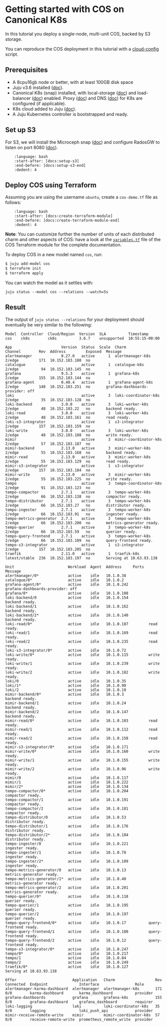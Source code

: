 # Getting started with COS on Canonical K8s

In this tutorial you deploy a single-node, multi-unit COS, backed by S3 storage.

You can reproduce the COS deployment in this tutorial with a [cloud-config](cos-canonical-k8s-sandbox.conf) script.


## Prerequisites
- A 8cpu16gb node or better, with at least 100GB disk space
- Juju v3.6 installed ([doc](https://documentation.ubuntu.com/juju/3.6/howto/manage-juju/#install-juju)).
- Canonical K8s (snap) installed, with local-storage ([doc](https://documentation.ubuntu.com/canonical-kubernetes/latest/snap/tutorial/getting-started/))
  and load-balancer ([doc](https://documentation.ubuntu.com/canonical-kubernetes/latest/snap/howto/networking/default-loadbalancer/)) enabled.
  Proxy ([doc](https://documentation.ubuntu.com/canonical-kubernetes/latest/snap/howto/networking/proxy/)) and
  DNS ([doc](https://documentation.ubuntu.com/canonical-kubernetes/latest/snap/howto/networking/default-dns/)) for K8s are configured (if applicable).
- K8s cloud added to Juju ([doc](https://documentation.ubuntu.com/juju/3.6/howto/manage-clouds/#add-a-kubernetes-cloud)).
- A Juju Kubernetes controller is bootstrapped and ready.


## Set up S3
For S3, we will install the Microceph snap ([doc](https://canonical-microceph.readthedocs-hosted.com/latest/tutorial/get-started/))
and configure RadosGW to listen on port 8080 ([doc](https://canonical-microceph.readthedocs-hosted.com/latest/reference/commands/enable/)).

```{literalinclude} /tutorial/installation/cos-canonical-k8s-sandbox.conf
    :language: bash
    :start-after: [docs:setup-s3]
    :end-before: [docs:setup-s3-end]
    :dedent: 4
```

## Deploy COS using Terraform

Assuming you are using the username `ubuntu`, create a `cos-demo.tf` file as follows:

```{literalinclude} /tutorial/installation/cos-canonical-k8s-sandbox.conf
    :language: bash
    :start-after: [docs:create-terraform-module]
    :end-before: [docs:create-terraform-module-end]
    :dedent: 4
```

**Note**: You can customize further the number of units of each distributed charm and other aspects of COS: have a look at the [`variables.tf`](../../../terraform/cos/variables.tf) file of the COS Terraform module for the complete documentation.

<!-- TODO: Add TLS relations with both internal and external CAs. -->

To deploy COS in a new model named `cos`, run:

```bash
$ juju add-model cos
$ terraform init
$ terraform apply
```

You can watch the model as it settles with:
```
juju status --model cos --relations --watch=5s
```

## Result

The output of `juju status --relations` for your deployment should eventually be very similar to the following:

```
Model  Controller  Cloud/Region  Version  SLA          Timestamp
cos    ck8s        ck8s          3.6.7    unsupported  10:55:15-00:00

App                      Version  Status  Scale  Charm                  Channel        Rev  Address         Exposed  Message
alertmanager             0.27.0   active      1  alertmanager-k8s       2/edge         171  10.152.183.180  no       
catalogue                         active      1  catalogue-k8s          2/edge          94  10.152.183.145  no       
grafana                  9.5.3    active      1  grafana-k8s            2/edge         155  10.152.183.144  no       
grafana-agent            0.40.4   active      1  grafana-agent-k8s      2/edge         148  10.152.183.251  no       grafana-dashboards-provider: off
loki                              active      3  loki-coordinator-k8s   2/edge          35  10.152.183.128  no       
loki-backend             3.0.0    active      3  loki-worker-k8s        2/edge          48  10.152.183.22   no       backend ready.
loki-read                3.0.0    active      3  loki-worker-k8s        2/edge          48  10.152.183.161  no       read ready.
loki-s3-integrator                active      1  s3-integrator          2/edge         157  10.152.183.159  no       
loki-write               3.0.0    active      3  loki-worker-k8s        2/edge          48  10.152.183.188  no       write ready.
mimir                             active      3  mimir-coordinator-k8s  2/edge          57  10.152.183.187  no       
mimir-backend            2.13.0   active      3  mimir-worker-k8s       2/edge          55  10.152.183.168  no       backend ready.
mimir-read               2.13.0   active      3  mimir-worker-k8s       2/edge          55  10.152.183.129  no       read ready.
mimir-s3-integrator               active      1  s3-integrator          2/edge         157  10.152.183.184  no       
mimir-write              2.13.0   active      3  mimir-worker-k8s       2/edge          55  10.152.183.225  no       write ready.
tempo                             active      3  tempo-coordinator-k8s  2/edge          91  10.152.183.123  no       
tempo-compactor          2.7.1    active      3  tempo-worker-k8s       2/edge          66  10.152.183.138  no       compactor ready.
tempo-distributor        2.7.1    active      3  tempo-worker-k8s       2/edge          66  10.152.183.27   no       distributor ready.
tempo-ingester           2.7.1    active      3  tempo-worker-k8s       2/edge          66  10.152.183.91   no       ingester ready.
tempo-metrics-generator  2.7.1    active      3  tempo-worker-k8s       2/edge          66  10.152.183.200  no       metrics-generator ready.
tempo-querier            2.7.1    active      3  tempo-worker-k8s       2/edge          66  10.152.183.59   no       querier ready.
tempo-query-frontend     2.7.1    active      3  tempo-worker-k8s       2/edge          66  10.152.183.109  no       query-frontend ready.
tempo-s3-integrator               active      1  s3-integrator          2/edge         157  10.152.183.205  no       
traefik                  2.11.0   active      1  traefik-k8s            latest/stable  236  10.152.183.197  no       Serving at 10.63.93.138

Unit                        Workload  Agent  Address     Ports  Message
alertmanager/0*             active    idle   10.1.0.38          
catalogue/0*                active    idle   10.1.0.2           
grafana-agent/0*            active    idle   10.1.0.242         grafana-dashboards-provider: off
grafana/0*                  active    idle   10.1.0.108         
loki-backend/0              active    idle   10.1.0.154         backend ready.
loki-backend/1              active    idle   10.1.0.162         backend ready.
loki-backend/2*             active    idle   10.1.0.140         backend ready.
loki-read/0*                active    idle   10.1.0.187         read ready.
loki-read/1                 active    idle   10.1.0.169         read ready.
loki-read/2                 active    idle   10.1.0.235         read ready.
loki-s3-integrator/0*       active    idle   10.1.0.72          
loki-write/0*               active    idle   10.1.0.115         write ready.
loki-write/1                active    idle   10.1.0.239         write ready.
loki-write/2                active    idle   10.1.0.182         write ready.
loki/0                      active    idle   10.1.0.35          
loki/1*                     active    idle   10.1.0.90          
loki/2                      active    idle   10.1.0.10          
mimir-backend/0*            active    idle   10.1.0.3           backend ready.
mimir-backend/1             active    idle   10.1.0.24          backend ready.
mimir-backend/2             active    idle   10.1.0.147         backend ready.
mimir-read/0*               active    idle   10.1.0.103         read ready.
mimir-read/1                active    idle   10.1.0.112         read ready.
mimir-read/2                active    idle   10.1.0.158         read ready.
mimir-s3-integrator/0*      active    idle   10.1.0.171         
mimir-write/0*              active    idle   10.1.0.160         write ready.
mimir-write/1               active    idle   10.1.0.155         write ready.
mimir-write/2               active    idle   10.1.0.96          write ready.
mimir/0                     active    idle   10.1.0.117         
mimir/1                     active    idle   10.1.0.222         
mimir/2*                    active    idle   10.1.0.134         
tempo-compactor/0*          active    idle   10.1.0.204         compactor ready.
tempo-compactor/1           active    idle   10.1.0.191         compactor ready.
tempo-compactor/2           active    idle   10.1.0.181         compactor ready.
tempo-distributor/0         active    idle   10.1.0.53          distributor ready.
tempo-distributor/1         active    idle   10.1.0.176         distributor ready.
tempo-distributor/2*        active    idle   10.1.0.184         distributor ready.
tempo-ingester/0            active    idle   10.1.0.221         ingester ready.
tempo-ingester/1            active    idle   10.1.0.78          ingester ready.
tempo-ingester/2*           active    idle   10.1.0.109         ingester ready.
tempo-metrics-generator/0   active    idle   10.1.0.13          metrics-generator ready.
tempo-metrics-generator/1*  active    idle   10.1.0.40          metrics-generator ready.
tempo-metrics-generator/2   active    idle   10.1.0.201         metrics-generator ready.
tempo-querier/0*            active    idle   10.1.0.118         querier ready.
tempo-querier/1             active    idle   10.1.0.195         querier ready.
tempo-querier/2             active    idle   10.1.0.197         querier ready.
tempo-query-frontend/0*     active    idle   10.1.0.17          query-frontend ready.
tempo-query-frontend/1      active    idle   10.1.0.180         query-frontend ready.
tempo-query-frontend/2      active    idle   10.1.0.12          query-frontend ready.
tempo-s3-integrator/0*      active    idle   10.1.0.247         
tempo/0*                    active    idle   10.1.0.217         
tempo/1                     active    idle   10.1.0.84          
tempo/2                     active    idle   10.1.0.249         
traefik/0*                  active    idle   10.1.0.127         Serving at 10.63.93.138

Offer                         Application   Charm                  Rev  Connected  Endpoint              Interface                Role
alertmanager-karma-dashboard  alertmanager  alertmanager-k8s       171  0/0        karma-dashboard       karma_dashboard          provider
grafana-dashboards            grafana       grafana-k8s            155  0/0        grafana-dashboard     grafana_dashboard        requirer
loki-logging                  loki          loki-coordinator-k8s   35   0/0        logging               loki_push_api            provider
mimir-receive-remote-write    mimir         mimir-coordinator-k8s  57   0/0        receive-remote-write  prometheus_remote_write  provider
```
